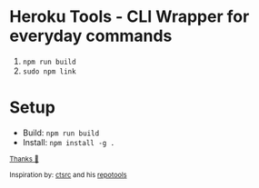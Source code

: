 # Heroku Tools - CLI Wrapper for everyday commands

1.  `npm run build`
2.  `sudo npm link`

# Setup

- Build: `npm run build`
- Install: `npm install -g .`

<sup>[Thanks 🙏](https://blog.logrocket.com/building-typescript-cli-node-js-commander/)</sub>

<sup>Inspiration by: [ctsrc](https://github.com/ctsrc) and his [repotools](https://crates.io/crates/repotools)</sup>

